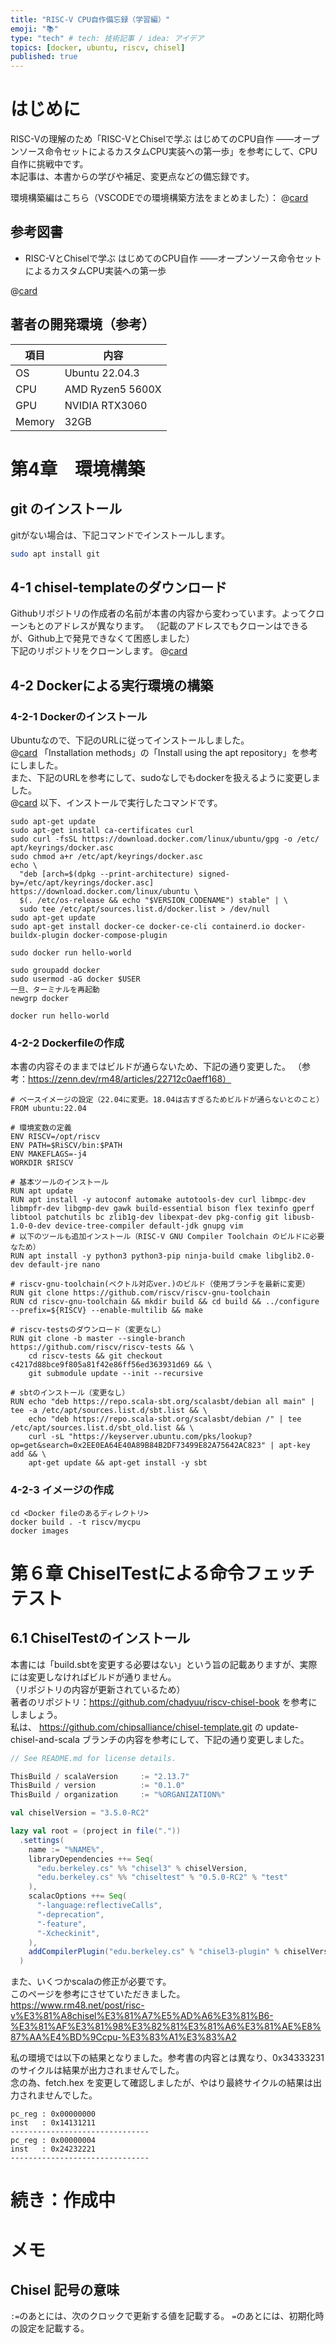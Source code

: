 ```yaml
---
title: "RISC-V CPU自作備忘録（学習編）"
emoji: "📚"
type: "tech" # tech: 技術記事 / idea: アイデア
topics: [docker, ubuntu, riscv, chisel]
published: true
---
```


# はじめに
RISC-Vの理解のため「RISC-VとChiselで学ぶ はじめてのCPU自作 ――オープンソース命令セットによるカスタムCPU実装への第一歩」を参考にして、CPU自作に挑戦中です。  
本記事は、本書からの学びや補足、変更点などの備忘録です。  

環境構築編はこちら（VSCODEでの環境構築方法をまとめました）：
@[card](https://zenn.dev/shotaminato/articles/riscv_cpu_dev_env)

## 参考図書
- RISC-VとChiselで学ぶ はじめてのCPU自作 ――オープンソース命令セットによるカスタムCPU実装への第一歩  

@[card](https://amzn.asia/d/aXO4PQ9)

## 著者の開発環境（参考）

| 項目    | 内容             |
| ----   | ----             |
| OS     | Ubuntu 22.04.3   |
| CPU    | AMD Ryzen5 5600X |
| GPU    | NVIDIA RTX3060   |
| Memory | 32GB             |

# 第4章　環境構築

## git のインストール
gitがない場合は、下記コマンドでインストールします。

```bash
sudo apt install git
```

## 4-1 chisel-templateのダウンロード
Githubリポジトリの作成者の名前が本書の内容から変わっています。よってクローンもとのアドレスが異なります。
（記載のアドレスでもクローンはできるが、Github上で発見できなくて困惑しました）  
下記のリポジトリをクローンします。
@[card](https://github.com/chipsalliance/chisel-template.git)

## 4-2 Dockerによる実行環境の構築
### 4-2-1 Dockerのインストール
Ubuntuなので、下記のURLに従ってインストールしました。  
@[card](https://docs.docker.com/engine/install/ubuntu/#install-using-the-repository)
「Installation methods」の「Install using the apt repository」を参考にしました。  
また、下記のURLを参考にして、sudoなしでもdockerを扱えるように変更しました。  
@[card](https://docs.docker.com/engine/install/linux-postinstall/)
以下、インストールで実行したコマンドです。

```bash: インストールで実行したコマンド
sudo apt-get update
sudo apt-get install ca-certificates curl
sudo curl -fsSL https://download.docker.com/linux/ubuntu/gpg -o /etc/ apt/keyrings/docker.asc
sudo chmod a+r /etc/apt/keyrings/docker.asc
echo \
  "deb [arch=$(dpkg --print-architecture) signed-by=/etc/apt/keyrings/docker.asc] https://download.docker.com/linux/ubuntu \
  $(. /etc/os-release && echo "$VERSION_CODENAME") stable" | \
  sudo tee /etc/apt/sources.list.d/docker.list > /dev/null
sudo apt-get update
sudo apt-get install docker-ce docker-ce-cli containerd.io docker-buildx-plugin docker-compose-plugin
```

```bash: インストール確認
sudo docker run hello-world
```

```bash: sudoなし対応で実行したコマンド
sudo groupadd docker
sudo usermod -aG docker $USER
一旦、ターミナルを再起動
newgrp docker
```

```bash: sudoなしで実行できるか確認
docker run hello-world
```

### 4-2-2 Dockerfileの作成
本書の内容そのままではビルドが通らないため、下記の通り変更した。
（参考：https://zenn.dev/rm48/articles/22712c0aeff168）

```dockerfile: 作成したDockerfile
# ベースイメージの設定（22.04に変更。18.04は古すぎるためビルドが通らないとのこと）
FROM ubuntu:22.04

# 環境変数の定義
ENV RISCV=/opt/riscv
ENV PATH=$RiSCV/bin:$PATH
ENV MAKEFLAGS=-j4
WORKDIR $RISCV

# 基本ツールのインストール
RUN apt update
RUN apt install -y autoconf automake autotools-dev curl libmpc-dev libmpfr-dev libgmp-dev gawk build-essential bison flex texinfo gperf libtool patchutils bc zlib1g-dev libexpat-dev pkg-config git libusb-1.0-0-dev device-tree-compiler default-jdk gnupg vim 
# 以下のツールも追加インストール（RISC-V GNU Compiler Toolchain のビルドに必要なため）
RUN apt install -y python3 python3-pip ninja-build cmake libglib2.0-dev default-jre nano

# riscv-gnu-toolchain(ベクトル対応ver.)のビルド（使用ブランチを最新に変更）
RUN git clone https://github.com/riscv/riscv-gnu-toolchain 
RUN cd riscv-gnu-toolchain && mkdir build && cd build && ../configure --prefix=${RISCV} --enable-multilib && make

# riscv-testsのダウンロード（変更なし）
RUN git clone -b master --single-branch https://github.com/riscv/riscv-tests && \
	cd riscv-tests && git checkout c4217d88bce9f805a81f42e86ff56ed363931d69 && \
	git submodule update --init --recursive

# sbtのインストール（変更なし）
RUN echo "deb https://repo.scala-sbt.org/scalasbt/debian all main" | tee -a /etc/apt/sources.list.d/sbt.list && \
	echo "deb https://repo.scala-sbt.org/scalasbt/debian /" | tee /etc/apt/sources.list.d/sbt_old.list && \
	curl -sL "https://keyserver.ubuntu.com/pks/lookup?op=get&search=0x2EE0EA64E40A89B84B2DF73499E82A75642AC823" | apt-key add && \
	apt-get update && apt-get install -y sbt
```

### 4-2-3 イメージの作成
```bash: 実行したコマンド
cd <Docker fileのあるディレクトリ>
docker build . -t riscv/mycpu
docker images
```

# 第６章 ChiselTestによる命令フェッチテスト

## 6.1 ChiselTestのインストール

本書には「build.sbtを変更する必要はない」という旨の記載ありますが、実際には変更しなければビルドが通りません。  
（リポジトリの内容が更新されているため）  
著者のリポジトリ：https://github.com/chadyuu/riscv-chisel-book を参考にしましょう。  
私は、 https://github.com/chipsalliance/chisel-template.git の update-chisel-and-scala ブランチの内容を参考にして、下記の通り変更しました。  

```scala:build.sbt
// See README.md for license details.

ThisBuild / scalaVersion     := "2.13.7"
ThisBuild / version          := "0.1.0"
ThisBuild / organization     := "%ORGANIZATION%"

val chiselVersion = "3.5.0-RC2"

lazy val root = (project in file("."))
  .settings(
    name := "%NAME%",
    libraryDependencies ++= Seq(
      "edu.berkeley.cs" %% "chisel3" % chiselVersion,
      "edu.berkeley.cs" %% "chiseltest" % "0.5.0-RC2" % "test"
    ),
    scalacOptions ++= Seq(
      "-language:reflectiveCalls",
      "-deprecation",
      "-feature",
      "-Xcheckinit",
    ),
    addCompilerPlugin("edu.berkeley.cs" % "chisel3-plugin" % chiselVersion cross CrossVersion.full),
  )
```
また、いくつかscalaの修正が必要です。  
このページを参考にさせていただきました。  
https://www.rm48.net/post/risc-v%E3%81%A8chisel%E3%81%A7%E5%AD%A6%E3%81%B6-%E3%81%AF%E3%81%98%E3%82%81%E3%81%A6%E3%81%AE%E8%87%AA%E4%BD%9Ccpu-%E3%83%A1%E3%83%A2

私の環境では以下の結果となりました。参考書の内容とは異なり、0x34333231のサイクルは結果が出力されませんでした。  
念の為、fetch.hex を変更して確認しましたが、やはり最終サイクルの結果は出力されませんでした。
```テスト結果
pc_reg : 0x00000000
inst   : 0x14131211
-------------------------------
pc_reg : 0x00000004
inst   : 0x24232221
-------------------------------
```

# 続き：作成中

# メモ
## Chisel 記号の意味
```:=```のあとには、次のクロックで更新する値を記載する。
```=```のあとには、初期化時の設定を記載する。
